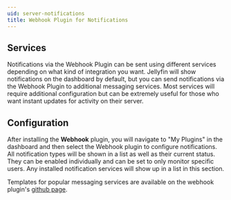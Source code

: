 ```yaml
---
uid: server-notifications
title: Webhook Plugin for Notifications
---
```


## Services

Notifications via the Webhook Plugin can be sent using different services depending on what kind of integration you want. Jellyfin will show notifications on the dashboard by default, but you can send notifications via the Webhook Plugin to additional messaging services. Most services will require additional configuration but can be extremely useful for those who want instant updates for activity on their server.

## Configuration

After installing the **Webhook** plugin, you will navigate to "My Plugins" in the dashboard and then select the Webhook plugin to configure notifications. All notification types will be shown in a list as well as their current status. They can be enabled individually and can be set to only monitor specific users. Any installed notification services will show up in a list in this section.

Templates for popular messaging services are available on the webhook plugin's [github page](https://github.com/jellyfin/jellyfin-plugin-webhook/tree/master/Jellyfin.Plugin.Webhook/Templates).
